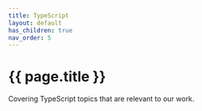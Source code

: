 ```yaml
---
title: TypeScript
layout: default
has_children: true
nav_order: 5
---
```


# {{ page.title }}

Covering TypeScript topics that are relevant to our work.



